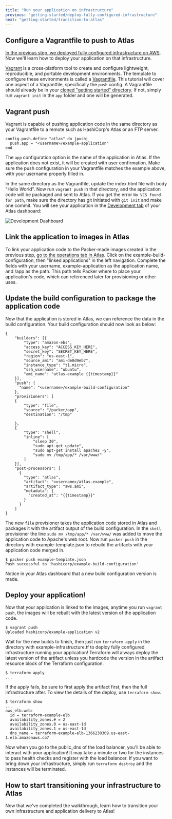 ```yaml
---
title: "Run your application on infrastructure"
previous: "getting-started/deploy-fully-configured-infrastructure"
next: "getting-started/transition-to-atlas"
---
```

## Configure a Vagrantfile to push to Atlas
[In the previous step, we deployed fully configured infrastructure on AWS](/help/getting-started/deploy-fully-configured-infrastructure). Now we'll learn how to deploy your application on that infrastructure. 

[Vagrant](https://vagrantup.com) is a cross-platform tool to create and configure lightweight, reproducible, and portable development environments. The template to configure these environments is called a [Vagrantfile](https://docs.vagrantup.com/v2/vagrantfile/index.html). This tutorial will cover one aspect of a Vagrantfile, specifically the `push` config. A Vagrantfile should already be in your [cloned "getting started" directory](https://github.com/hashicorp/atlas-examples/tree/master/getting-started). If not, simply run `vagrant init` in the `app` folder and one will be generated. 

## Vagrant push
Vagrant is capable of pushing application code in the same directory as your Vagrantfile to a remote such as HashiCorp's Atlas or an FTP server.

	config.push.define "atlas" do |push|
	  push.app = "<username>/example-application"
	end

The `app` configuration option is the name of the application in Atlas. If the application does not exist, it will be created with user confirmation. Make sure the push configuration in your Vagrantfile matches the example above, with your username properly filled in. 

In the same directory as the Vagrantfile, update the index.html file with body "Hello World". Now run `vagrant push` in that directory, and the application code will be packaged and sent to Atlas. If you get the error `No VCS found for path`, make sure the directory has git initiated with `git init` and make one commit. You will see your application in the [Development tab](https://atlas.hashicorp.com/development) of your Atlas dashboard:

![Development Dashboard](/help-images/application.png)

## Link the application to images in Atlas
To link your application code to the Packer-made images created in the previous step, [go to the operations tab in Atlas](http://atlas.hashicorp.com/operations). Click on the example-build-configuration, then "linked applications" in the left navigation. Complete the fields with your username, example-application as the application name, and /app as the path. This path tells Packer where to place your application's code, which can referenced later for provisioning or other uses. 

## Update the build configuration to package the application code

Now that the application is stored in Atlas, we can reference the data in the build configuration. Your build configuration should now look as below:

	{
	    "builders": [{
	        "type": "amazon-ebs",
	        "access_key": "ACCESS_KEY_HERE",
	        "secret_key": "SECRET_KEY_HERE",
	        "region": "us-east-1",
	        "source_ami": "ami-de0d9eb7",
	        "instance_type": "t1.micro",
	        "ssh_username": "ubuntu",
	        "ami_name": "atlas-example {{timestamp}}"
	    }],
	    "push": {
	      "name": "<username>/example-build-configuration"
	    },
	    "provisioners": [
	    {   
	        "type": "file",
	        "source": "/packer/app",
	        "destination": "/tmp"

	    },
	    {
	        "type": "shell",
	        "inline": [
	            "sleep 30",
	            "sudo apt-get update",
	            "sudo apt-get install apache2 -y",
	            "sudo mv /tmp/app/* /var/www/"
	        ]
	    }],
	    "post-processors": [
	      {
	        "type": "atlas",
	        "artifact": "<username>/atlas-example",
	        "artifact_type": "aws.ami",
	        "metadata": {
	          "created_at": "{{timestamp}}"
	        }
	      }
	    ]
	}

The new `file` provisioner takes the application code stored in Atlas and packages it with the artifact output of the build configuration. In the `shell` provisioner the line `sudo mv /tmp/app/* /var/www/` was added to move the application code to Apache's web root. Now run `packer push` in the directory with example-template.json to rebuild the artifacts with your application code merged in. 

	$ packer push example-template.json
	Push successful to 'hashicorp/example-build-configuration'

Notice in your Atlas dashboard that a new build configuration version is made. 

## Deploy your application!
Now that your application is linked to the images, anytime you run `vagrant push`, the images will be rebuilt with the latest version of the application code. 

	$ vagrant push
	Uploaded hashicorp/example-application v2

Wait for the new builds to finish, then just run `terraform apply` in the directory with example-infrastructure.tf to deploy fully configured infrastructure running your application! Terraform will always deploy the latest version of the artifact unless you hardcode the version in the artifact resource block of the Terraform configuration. 

	$ terraform apply
	...

If the apply fails, be sure to first apply the artifact first, then the full infrastructure after. To view the details of the deploy, use `terraform show`. 

	$ terraform show
	...
	aws_elb.web:
	  id = terraform-example-elb
	  availability_zones.# = 2
	  availability_zones.0 = us-east-1d
	  availability_zones.1 = us-east-1d
	  dns_name = terraform-example-elb-1366230309.us-east-1.elb.amazonaws.co7

Now when you go to the public_dns of the load balancer, you'll be able to interact with your application! It may take a minute or two for the instances to pass health checks and register with the load balancer. If you want to bring down your infrastructure, simply run `terraform destroy` and the instances will be terminated. 

## How to start transitioning your infrastructure to Atlas
Now that we've completed the walkthrough, learn how to transition your own infrastructure and application delivery to Atlas!
